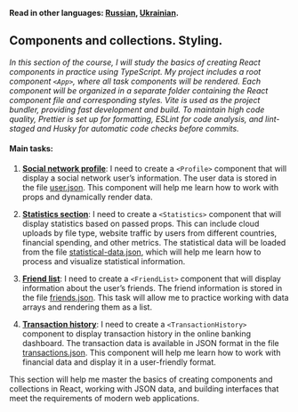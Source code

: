 **Read in other languages: [Russian](./README.md),
[Ukrainian](./README.ua.md).**

## Components and collections. Styling.

_In this section of the course, I will study the basics of creating React
components in practice using TypeScript. My project includes a root component
`<App>`, where all task components will be rendered. Each component will be
organized in a separate folder containing the React component file and
corresponding styles. Vite is used as the project bundler, providing fast
development and build. To maintain high code quality, Prettier is set up for
formatting, ESLint for code analysis, and lint-staged and Husky for automatic
code checks before commits._

#### Main tasks:

1. **[Social network profile](./docs/social-profile/README.en.md)**: I need to
   create a `<Profile>` component that will display a social network user’s
   information. The user data is stored in the file
   [user.json](./src/data/user.json). This component will help me learn how to
   work with props and dynamically render data.

2. **[Statistics section](./docs/statistics/README.en.md)**: I need to create a
   `<Statistics>` component that will display statistics based on passed props.
   This can include cloud uploads by file type, website traffic by users from
   different countries, financial spending, and other metrics. The statistical
   data will be loaded from the file
   [statistical-data.json](./src/data/statistical-data.json), which will help me
   learn how to process and visualize statistical information.

3. **[Friend list](./docs/friend-list/README.en.md)**: I need to create a
   `<FriendList>` component that will display information about the user’s
   friends. The friend information is stored in the file
   [friends.json](./src/data/friends.json). This task will allow me to practice
   working with data arrays and rendering them as a list.

4. **[Transaction history](./docs/transaction-history/README.en.md)**: I need to
   create a `<TransactionHistory>` component to display transaction history in
   the online banking dashboard. The transaction data is available in JSON
   format in the file [transactions.json](./src/data/transactions.json). This
   component will help me learn how to work with financial data and display it
   in a user-friendly format.

This section will help me master the basics of creating components and
collections in React, working with JSON data, and building interfaces that meet
the requirements of modern web applications.
